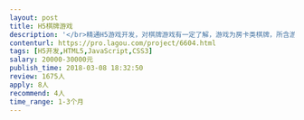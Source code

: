 ```yaml
---                
layout: post       
title: H5棋牌游戏           
description: '</br>精通H5游戏开发，对棋牌游戏有一定了解，游戏为房卡类棋牌，所含游戏有斗牛，三公，十三水，麻将。</br>参考：公众号==>玉林玩，能做到90%相似更佳！</br>'     
contenturl: https://pro.lagou.com/project/6604.html      
tags: [H5开发,HTML5,JavaScript,CSS3]            
salary: 20000-30000元          
publish_time: 2018-03-08 18:32:50         
review: 1675人                   
apply: 8人                   
recommend: 4人                   
time_range: 1-3个月              
---                 
```

